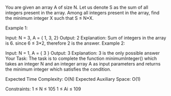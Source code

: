 You are given an array A of size N. Let us denote S as the sum of all integers present in the array. Among all integers present in the array, find the minimum integer X such that S ≤ N*X.

Example 1:

Input:
N = 3,
A = { 1, 3, 2}
Output:
2
Explanation:
Sum of integers in the array is 6.
since 6 ≤ 3*2, therefore 2 is the answer.
Example 2:

Input:
N = 1,
A = { 3 }
Output:
3
Explanation:
3 is the only possible answer
Your Task:
The task is to complete the function minimumInteger() which takes an integer N and an integer array A as input parameters and returns the minimum integer which satisfies the condition.

Expected Time Complexity: O(N)
Expected Auxiliary Space: O(1)

Constraints:
1 ≤  N ≤ 105
1 ≤  Ai ≤ 109

